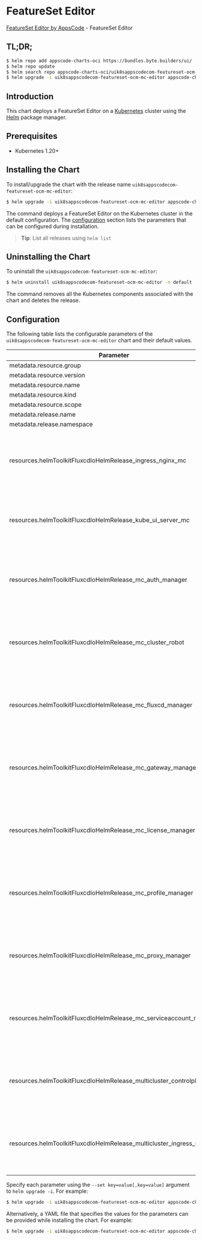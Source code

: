# FeatureSet Editor

[FeatureSet Editor by AppsCode](https://appscode.com) - FeatureSet Editor

## TL;DR;

```bash
$ helm repo add appscode-charts-oci https://bundles.byte.builders/ui/
$ helm repo update
$ helm search repo appscode-charts-oci/uik8sappscodecom-featureset-ocm-mc-editor --version=v0.10.0
$ helm upgrade -i uik8sappscodecom-featureset-ocm-mc-editor appscode-charts-oci/uik8sappscodecom-featureset-ocm-mc-editor -n default --create-namespace --version=v0.10.0
```

## Introduction

This chart deploys a FeatureSet Editor on a [Kubernetes](http://kubernetes.io) cluster using the [Helm](https://helm.sh) package manager.

## Prerequisites

- Kubernetes 1.20+

## Installing the Chart

To install/upgrade the chart with the release name `uik8sappscodecom-featureset-ocm-mc-editor`:

```bash
$ helm upgrade -i uik8sappscodecom-featureset-ocm-mc-editor appscode-charts-oci/uik8sappscodecom-featureset-ocm-mc-editor -n default --create-namespace --version=v0.10.0
```

The command deploys a FeatureSet Editor on the Kubernetes cluster in the default configuration. The [configuration](#configuration) section lists the parameters that can be configured during installation.

> **Tip**: List all releases using `helm list`

## Uninstalling the Chart

To uninstall the `uik8sappscodecom-featureset-ocm-mc-editor`:

```bash
$ helm uninstall uik8sappscodecom-featureset-ocm-mc-editor -n default
```

The command removes all the Kubernetes components associated with the chart and deletes the release.

## Configuration

The following table lists the configurable parameters of the `uik8sappscodecom-featureset-ocm-mc-editor` chart and their default values.

|                              Parameter                               | Description |                                                                                                                                                                                                                                                                                                                                                                      Default                                                                                                                                                                                                                                                                                                                                                                       |
|----------------------------------------------------------------------|-------------|----------------------------------------------------------------------------------------------------------------------------------------------------------------------------------------------------------------------------------------------------------------------------------------------------------------------------------------------------------------------------------------------------------------------------------------------------------------------------------------------------------------------------------------------------------------------------------------------------------------------------------------------------------------------------------------------------------------------------------------------------|
| metadata.resource.group                                              |             | <code>ui.k8s.appscode.com</code>                                                                                                                                                                                                                                                                                                                                                                                                                                                                                                                                                                                                                                                                                                                   |
| metadata.resource.version                                            |             | <code>v1alpha1</code>                                                                                                                                                                                                                                                                                                                                                                                                                                                                                                                                                                                                                                                                                                                              |
| metadata.resource.name                                               |             | <code>featuresets</code>                                                                                                                                                                                                                                                                                                                                                                                                                                                                                                                                                                                                                                                                                                                           |
| metadata.resource.kind                                               |             | <code>FeatureSet</code>                                                                                                                                                                                                                                                                                                                                                                                                                                                                                                                                                                                                                                                                                                                            |
| metadata.resource.scope                                              |             | <code>Cluster</code>                                                                                                                                                                                                                                                                                                                                                                                                                                                                                                                                                                                                                                                                                                                               |
| metadata.release.name                                                |             | <code>RELEASE-NAME</code>                                                                                                                                                                                                                                                                                                                                                                                                                                                                                                                                                                                                                                                                                                                          |
| metadata.release.namespace                                           |             | <code>default</code>                                                                                                                                                                                                                                                                                                                                                                                                                                                                                                                                                                                                                                                                                                                               |
| resources.helmToolkitFluxcdIoHelmRelease_ingress_nginx_mc            |             | <code>{"apiVersion":"helm.toolkit.fluxcd.io/v2","kind":"HelmRelease","metadata":{"labels":{"app.kubernetes.io/component":"ingress-nginx-mc"},"name":"ingress-nginx-mc","namespace":"kubeops"},"spec":{"chart":{"spec":{"chart":"ingress-nginx","sourceRef":{"kind":"HelmRepository","name":"appscode-charts-oci","namespace":"kubeops"},"version":"4.11.1"}},"install":{"crds":"CreateReplace","createNamespace":true,"remediation":{"retries":-1}},"interval":"5m","releaseName":"ingress-nginx-mc","storageNamespace":"multicluster-controlplane","targetNamespace":"multicluster-controlplane","timeout":"30m","upgrade":{"crds":"CreateReplace","remediation":{"retries":-1}}}}</code>                                                         |
| resources.helmToolkitFluxcdIoHelmRelease_kube_ui_server_mc           |             | <code>{"apiVersion":"helm.toolkit.fluxcd.io/v2","kind":"HelmRelease","metadata":{"labels":{"app.kubernetes.io/component":"kube-ui-server-mc"},"name":"kube-ui-server-mc","namespace":"kubeops"},"spec":{"chart":{"spec":{"chart":"kube-ui-server","sourceRef":{"kind":"HelmRepository","name":"appscode-charts-oci","namespace":"kubeops"},"version":"v2024.11.18"}},"install":{"crds":"CreateReplace","createNamespace":true,"remediation":{"retries":-1}},"interval":"5m","releaseName":"kube-ui-server-mc","storageNamespace":"kubeops","targetNamespace":"kubeops","timeout":"30m","upgrade":{"crds":"CreateReplace","remediation":{"retries":-1}}}}</code>                                                                                    |
| resources.helmToolkitFluxcdIoHelmRelease_mc_auth_manager             |             | <code>{"apiVersion":"helm.toolkit.fluxcd.io/v2","kind":"HelmRelease","metadata":{"labels":{"app.kubernetes.io/component":"mc-auth-manager"},"name":"mc-auth-manager","namespace":"kubeops"},"spec":{"chart":{"spec":{"chart":"cluster-auth-manager","sourceRef":{"kind":"HelmRepository","name":"appscode-charts-oci","namespace":"kubeops"},"version":"v2024.11.18"}},"install":{"crds":"CreateReplace","createNamespace":true,"remediation":{"retries":-1}},"interval":"5m","releaseName":"mc-auth-manager","storageNamespace":"open-cluster-management-addon","targetNamespace":"open-cluster-management-addon","timeout":"30m","upgrade":{"crds":"CreateReplace","remediation":{"retries":-1}}}}</code>                                        |
| resources.helmToolkitFluxcdIoHelmRelease_mc_cluster_robot            |             | <code>{"apiVersion":"helm.toolkit.fluxcd.io/v2","kind":"HelmRelease","metadata":{"labels":{"app.kubernetes.io/component":"mc-cluster-robot"},"name":"mc-cluster-robot","namespace":"kubeops"},"spec":{"chart":{"spec":{"chart":"hub-cluster-robot","sourceRef":{"kind":"HelmRepository","name":"appscode-charts-oci","namespace":"kubeops"},"version":"v2024.8.9"}},"install":{"crds":"CreateReplace","createNamespace":true,"remediation":{"retries":-1}},"interval":"5m","releaseName":"mc-cluster-robot","storageNamespace":"open-cluster-management","targetNamespace":"open-cluster-management","timeout":"30m","upgrade":{"crds":"CreateReplace","remediation":{"retries":-1}}}}</code>                                                      |
| resources.helmToolkitFluxcdIoHelmRelease_mc_fluxcd_manager           |             | <code>{"apiVersion":"helm.toolkit.fluxcd.io/v2","kind":"HelmRelease","metadata":{"labels":{"app.kubernetes.io/component":"mc-fluxcd-manager"},"name":"mc-fluxcd-manager","namespace":"kubeops"},"spec":{"chart":{"spec":{"chart":"fluxcd-manager","sourceRef":{"kind":"HelmRepository","name":"appscode-charts-oci","namespace":"kubeops"},"version":"v2024.7.10"}},"install":{"crds":"CreateReplace","createNamespace":true,"remediation":{"retries":-1}},"interval":"5m","releaseName":"mc-fluxcd-manager","storageNamespace":"open-cluster-management-addon","targetNamespace":"open-cluster-management-addon","timeout":"30m","upgrade":{"crds":"CreateReplace","remediation":{"retries":-1}}}}</code>                                         |
| resources.helmToolkitFluxcdIoHelmRelease_mc_gateway_manager          |             | <code>{"apiVersion":"helm.toolkit.fluxcd.io/v2","kind":"HelmRelease","metadata":{"labels":{"app.kubernetes.io/component":"mc-gateway-manager"},"name":"mc-gateway-manager","namespace":"kubeops"},"spec":{"chart":{"spec":{"chart":"cluster-gateway-manager","sourceRef":{"kind":"HelmRepository","name":"appscode-charts-oci","namespace":"kubeops"},"version":"v2024.11.18"}},"install":{"crds":"CreateReplace","createNamespace":true,"remediation":{"retries":-1}},"interval":"5m","releaseName":"mc-gateway-manager","storageNamespace":"open-cluster-management-addon","targetNamespace":"open-cluster-management-addon","timeout":"30m","upgrade":{"crds":"CreateReplace","remediation":{"retries":-1}}}}</code>                            |
| resources.helmToolkitFluxcdIoHelmRelease_mc_license_manager          |             | <code>{"apiVersion":"helm.toolkit.fluxcd.io/v2","kind":"HelmRelease","metadata":{"labels":{"app.kubernetes.io/component":"mc-license-manager"},"name":"mc-license-manager","namespace":"kubeops"},"spec":{"chart":{"spec":{"chart":"license-proxyserver-manager","sourceRef":{"kind":"HelmRepository","name":"appscode-charts-oci","namespace":"kubeops"},"version":"v2024.10.7"}},"install":{"crds":"CreateReplace","createNamespace":true,"remediation":{"retries":-1}},"interval":"5m","releaseName":"mc-license-manager","storageNamespace":"open-cluster-management-addon","targetNamespace":"open-cluster-management-addon","timeout":"30m","upgrade":{"crds":"CreateReplace","remediation":{"retries":-1}}}}</code>                         |
| resources.helmToolkitFluxcdIoHelmRelease_mc_profile_manager          |             | <code>{"apiVersion":"helm.toolkit.fluxcd.io/v2","kind":"HelmRelease","metadata":{"labels":{"app.kubernetes.io/component":"mc-profile-manager"},"name":"mc-profile-manager","namespace":"kubeops"},"spec":{"chart":{"spec":{"chart":"cluster-profile-manager","sourceRef":{"kind":"HelmRepository","name":"appscode-charts-oci","namespace":"kubeops"},"version":"v2024.11.18"}},"install":{"crds":"CreateReplace","createNamespace":true,"remediation":{"retries":-1}},"interval":"5m","releaseName":"mc-profile-manager","storageNamespace":"open-cluster-management-addon","targetNamespace":"open-cluster-management-addon","timeout":"30m","upgrade":{"crds":"CreateReplace","remediation":{"retries":-1}}}}</code>                            |
| resources.helmToolkitFluxcdIoHelmRelease_mc_proxy_manager            |             | <code>{"apiVersion":"helm.toolkit.fluxcd.io/v2","kind":"HelmRelease","metadata":{"labels":{"app.kubernetes.io/component":"mc-proxy-manager"},"name":"mc-proxy-manager","namespace":"kubeops"},"spec":{"chart":{"spec":{"chart":"cluster-proxy-manager","sourceRef":{"kind":"HelmRepository","name":"appscode-charts-oci","namespace":"kubeops"},"version":"v2024.7.10"}},"install":{"crds":"CreateReplace","createNamespace":true,"remediation":{"retries":-1}},"interval":"5m","releaseName":"mc-proxy-manager","storageNamespace":"open-cluster-management-addon","targetNamespace":"open-cluster-management-addon","timeout":"30m","upgrade":{"crds":"CreateReplace","remediation":{"retries":-1}}}}</code>                                     |
| resources.helmToolkitFluxcdIoHelmRelease_mc_serviceaccount_manager   |             | <code>{"apiVersion":"helm.toolkit.fluxcd.io/v2","kind":"HelmRelease","metadata":{"labels":{"app.kubernetes.io/component":"mc-serviceaccount-manager"},"name":"mc-serviceaccount-manager","namespace":"kubeops"},"spec":{"chart":{"spec":{"chart":"managed-serviceaccount-manager","sourceRef":{"kind":"HelmRepository","name":"appscode-charts-oci","namespace":"kubeops"},"version":"v2024.7.10"}},"install":{"crds":"CreateReplace","createNamespace":true,"remediation":{"retries":-1}},"interval":"5m","releaseName":"mc-serviceaccount-manager","storageNamespace":"open-cluster-management-addon","targetNamespace":"open-cluster-management-addon","timeout":"30m","upgrade":{"crds":"CreateReplace","remediation":{"retries":-1}}}}</code> |
| resources.helmToolkitFluxcdIoHelmRelease_multicluster_controlplane   |             | <code>{"apiVersion":"helm.toolkit.fluxcd.io/v2","kind":"HelmRelease","metadata":{"labels":{"app.kubernetes.io/component":"multicluster-controlplane"},"name":"multicluster-controlplane","namespace":"kubeops"},"spec":{"chart":{"spec":{"chart":"multicluster-controlplane","sourceRef":{"kind":"HelmRepository","name":"appscode-charts-oci","namespace":"kubeops"},"version":"v2024.7.10"}},"install":{"crds":"CreateReplace","createNamespace":true,"remediation":{"retries":-1}},"interval":"5m","releaseName":"multicluster-controlplane","storageNamespace":"multicluster-controlplane","targetNamespace":"multicluster-controlplane","timeout":"30m","upgrade":{"crds":"CreateReplace","remediation":{"retries":-1}}}}</code>              |
| resources.helmToolkitFluxcdIoHelmRelease_multicluster_ingress_reader |             | <code>{"apiVersion":"helm.toolkit.fluxcd.io/v2","kind":"HelmRelease","metadata":{"labels":{"app.kubernetes.io/component":"multicluster-ingress-reader"},"name":"multicluster-ingress-reader","namespace":"kubeops"},"spec":{"chart":{"spec":{"chart":"multicluster-ingress-reader","sourceRef":{"kind":"HelmRepository","name":"appscode-charts-oci","namespace":"kubeops"},"version":"v2024.7.10"}},"install":{"crds":"CreateReplace","createNamespace":true,"remediation":{"retries":-1}},"interval":"5m","releaseName":"multicluster-ingress-reader","storageNamespace":"multicluster-controlplane","targetNamespace":"multicluster-controlplane","timeout":"30m","upgrade":{"crds":"CreateReplace","remediation":{"retries":-1}}}}</code>      |


Specify each parameter using the `--set key=value[,key=value]` argument to `helm upgrade -i`. For example:

```bash
$ helm upgrade -i uik8sappscodecom-featureset-ocm-mc-editor appscode-charts-oci/uik8sappscodecom-featureset-ocm-mc-editor -n default --create-namespace --version=v0.10.0 --set metadata.resource.group=ui.k8s.appscode.com
```

Alternatively, a YAML file that specifies the values for the parameters can be provided while
installing the chart. For example:

```bash
$ helm upgrade -i uik8sappscodecom-featureset-ocm-mc-editor appscode-charts-oci/uik8sappscodecom-featureset-ocm-mc-editor -n default --create-namespace --version=v0.10.0 --values values.yaml
```
